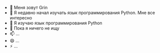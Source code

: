- 👋 Меня зовут Grin
- 👀 Я недавно начал изучать язык программирования Python. Мне все интересно
- 🌱 Я изучаю язык программирования Python
- 💞️ Пока я ничего не ищу
- 📫 ...
- 😄 ...
- ⚡ ...

<!---
Grin210294/Grin210294 is a ✨ special ✨ repository because its `README.md` (this file) appears on your GitHub profile.
You can click the Preview link to take a look at your changes.
--->
